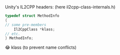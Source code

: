 Unity's IL2CPP headers: (here il2cpp-class-internals.h)
```c
typedef struct MethodInfo
{
// some pre-members
    Il2CppClass *klass;
// etc.
} MethodInfo;
```

😂 klass (to prevent name conflicts)
